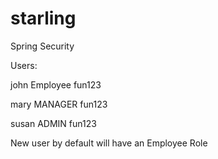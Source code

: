 # starling
 Spring Security

Users:

 john Employee
 fun123
 
 mary MANAGER
 fun123
 
 susan ADMIN
 fun123
 
 New user by default will have an Employee Role

